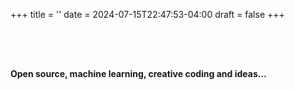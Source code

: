+++
title = ''
date = 2024-07-15T22:47:53-04:00
draft = false
+++

<!-- {{< alert >}} **Open source, machine learning, creative coding and ideas…**{{< /alert >}} -->
<div style="height: 50px;"></div>

**Open source, machine learning, creative coding and ideas…**

<div style="height: 160px;"></div>

<script src="https://cdn.jsdelivr.net/npm/p5@1.4.0/lib/p5.js"></script>
<script src="/js/learn.js"></script>


